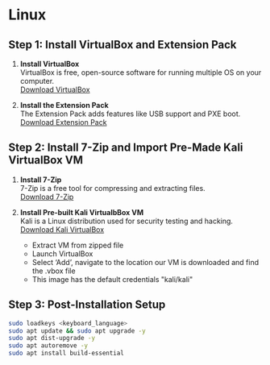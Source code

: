 # Linux

## Step 1: Install VirtualBox and Extension Pack

1. **Install VirtualBox**  
   VirtualBox is free, open-source software for running multiple OS on your computer.  
   [Download VirtualBox](https://www.oracle.com/virtualization/virtualbox/)

2. **Install the Extension Pack**  
   The Extension Pack adds features like USB support and PXE boot.  
   [Download Extension Pack](https://www.oracle.com/virtualization/virtualbox/)

## Step 2: Install 7-Zip and Import Pre-Made Kali VirtualBox VM

1. **Install 7-Zip**  
   7-Zip is a free tool for compressing and extracting files.  
   [Download 7-Zip](https://www.7-zip.org/)

3. **Install Pre-built Kali VirtualbBox VM**  
   Kali is a Linux distribution used for security testing and hacking.  
   [Download Kali VirtualBox](https://www.kali.org/get-kali/#kali-virtual-machines)
   - Extract VM from zipped file
   - Launch VirtualBox
   - Select ‘Add’, navigate to the location our VM is downloaded and find the .vbox file
   - This image has the default credentials "kali/kali"

## Step 3: Post-Installation Setup

```bash
sudo loadkeys <keyboard_language>
sudo apt update && sudo apt upgrade -y
sudo apt dist-upgrade -y
sudo apt autoremove -y
sudo apt install build-essential
```
